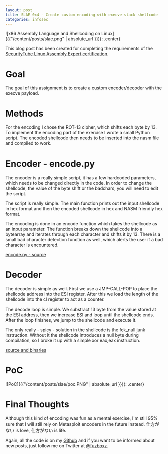 ```yaml
---
layout: post
title: SLAE 0x4 - Create custom encoding with execve stack shellcode
categories: infosec
---
```


![x86 Assembly Language and Shellcoding on Linux]({{"/content/posts/slae.png" | absolute_url }}){: .center}

This blog post has been created for completing the requirements of the [SecurityTube Linux Assembly Expert certification](https://www.pentesteracademy.com/course?id=3).

# Goal

The goal of this assignment is to create a custom encoder/decoder with the execve payload.

# Methods

For the encoding I chose the ROT-13 cipher, which shifts each byte by 13. To implement the encoding part of the exercise I wrote a small Python script. The encoded shellcode then needs to be inserted into the nasm file and compiled to work. 

# Encoder - encode.py

The encoder is a really simple script, it has a few hardcoded parameters, which needs to be changed directly in the code. In order to change the shellcode, the value of the byte shift or the badchars, you will need to edit the script. 

The script is really simple. The main function prints out the input shellcode in hex format and then the encoded shellcode in hex and NASM friendly hex format.

The encoding is done in an encode function which takes the shellcode as an input parameter. The function breaks down the shellcode into a bytearray and iterates through each character and shifts it by 13. There is a small bad character detection function as well, which alerts the user if a bad character is encountered.

[encode.py - source](https://github.com/fuzboxz/SLAE/blob/master/assignments/encoder/encode.py)

# Decoder

The decoder is simple as well. First we use a JMP-CALL-POP to place the shellcode address into the ESI register. After this we load the length of the shellcode into the cl register to act as a counter. 

The decode loop is simple. We substract 13 byte from the value stored at the ESI address, then we increase ESI and loop until the shellcode ends. After the loop finishes, we jump to the shellcode and execute it. 

The only really - spicy - solution in the shellcode is the fck_null junk instruction. Without it the shellcode introduces a null byte during compilation, so I broke it up with a simple xor eax,eax instruction.

[source and binaries](https://github.com/fuzboxz/SLAE/tree/master/assignments/encoder)

# PoC

![PoC]({{"/content/posts/slae/poc.PNG" | absolute_url }}){: .center}

# Final Thoughts

Although this kind of encoding was fun as a mental exercise, I'm still 95% sure that I will still rely on Metasploit encoders in the future instead. 仕方がない is love, 仕方がない is life.

Again, all the code is on my [Github](https://github.com/fuzboxz/SLAE) and if you want to be informed about new posts, just follow me on Twitter at [@fuzboxz](https://twitter.com/fuzboxz).